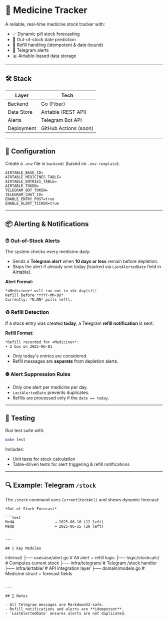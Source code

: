 # 💊 Medicine Tracker

A reliable, real-time medicine stock tracker with:

- ✅ Dynamic pill stock forecasting  
- 📆 Out-of-stock date prediction  
- 🔁 Refill handling (idempotent & date-bound)  
- 🤖 Telegram alerts  
- 📊 Airtable-based data storage  

---

## 🛠️ Stack

| Layer      | Tech                        |
|------------|-----------------------------|
| Backend    | Go (Fiber)                  |
| Data Store | Airtable (REST API)         |
| Alerts     | Telegram Bot API            |
| Deployment | GitHub Actions (soon)       |

---

## 🔧 Configuration

Create a `.env` file in `backend/` (based on `.env.template`):

```env
AIRTABLE_BASE_ID=
AIRTABLE_MEDICINES_TABLE=
AIRTABLE_ENTRIES_TABLE=
AIRTABLE_TOKEN=
TELEGRAM_BOT_TOKEN=
TELEGRAM_CHAT_ID=
ENABLE_ENTRY_POST=true
ENABLE_ALERT_TICKER=true
```

---

## 📦 Alerting & Notifications

### ⏰ Out-of-Stock Alerts

The system checks every medicine daily:

- Sends a **Telegram alert** when **10 days or less** remain before depletion.
- Skips the alert if already sent today (tracked via `LastAlertedDate` field in Airtable).

**Alert Format:**

```
*<Medicine>* will run out in <X> day(s)\!
Refill before *YYYY-MM-DD*
Currently: *N.NN* pills left\.
```

### ♻️ Refill Detection

If a stock entry was created **today**, a Telegram **refill notification** is sent:

**Refill Format:**

```
*Refill recorded for <Medicine>*:
• 2 box on 2025-06-01
```

- Only today's entries are considered.
- Refill messages are **separate** from depletion alerts.

### ⛔ Alert Suppression Rules

- Only one alert per medicine per day.
- `LastAlertedDate` prevents duplicates.
- Refills are processed only if the `date == today`.

---

## 🧪 Testing

Run test suite with:

```bash
make test
```

Includes:

- Unit tests for stock calculation
- Table-driven tests for alert triggering & refill notifications

---

## 🔍 Example: Telegram `/stock`

The `/stock` command uses `CurrentStockAt()` and shows dynamic forecast:

```
*Out-of-Stock Forecast*

```text
MedA                  → 2025-06-10 (12 left)
MedB                  → 2025-06-15 (28 left)
```
```

---

## 📁 Key Modules

```
internal/
├── usecase/alert.go        # All alert + refill logic
├── logic/stockcalc/        # Computes current stock
├── infra/telegram/         # Telegram /stock handler
├── infra/airtable/         # API integration layer
├── domain/models.go        # Medicine struct + forecast fields
```

---

## 📎 Notes

- All Telegram messages are MarkdownV2-safe.
- Refill notifications and alerts are **idempotent**.
- `LastAlertedDate` ensures alerts are not duplicated.
